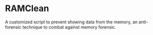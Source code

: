 # RAMClean
A customized script to prevent showing data from the memory, an anti-forensic technique to combat against memory forensic.
